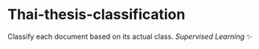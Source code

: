 # Thai-thesis-classification
Classify each document based on its actual class. _Supervised Learning_ :sparkles: 
